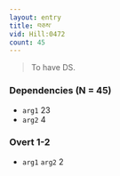 ```yaml
---
layout: entry
title: བཅས་
vid: Hill:0472
count: 45
---
```

> To have DS\.


### Dependencies (N = 45)
* `arg1` 23
* `arg2` 4


### Overt 1-2
* `arg1` `arg2` 2
